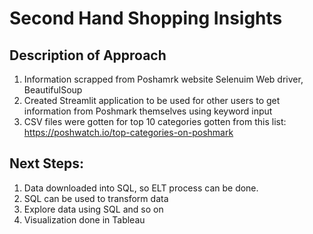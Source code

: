 # Second Hand Shopping Insights

## Description of Approach
1. Information scrapped from Poshamrk website Selenuim Web driver, BeautifulSoup
2. Created Streamlit application to be used for other users to get information from Poshmark themselves using keyword input
3. CSV files were gotten for top 10 categories gotten from this list: https://poshwatch.io/top-categories-on-poshmark

## Next Steps:
1. Data downloaded into SQL, so ELT process can be done.
2. SQL can be used to transform data
3. Explore data using SQL and so on
4. Visualization done in Tableau
